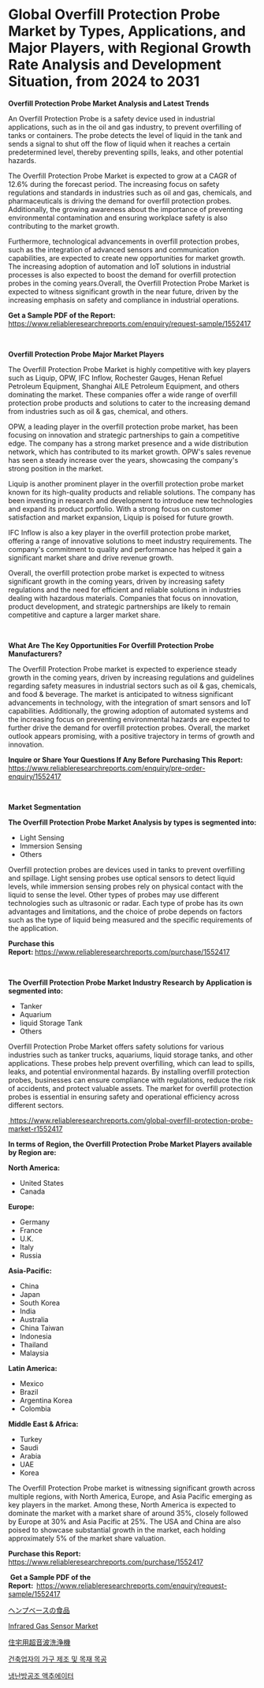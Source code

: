 <p><h1>Global Overfill Protection Probe Market by Types, Applications, and Major Players, with Regional Growth Rate Analysis and Development Situation, from 2024 to 2031</h1></p><p><strong>Overfill Protection Probe Market Analysis and Latest Trends</strong></p>
<p><p>An Overfill Protection Probe is a safety device used in industrial applications, such as in the oil and gas industry, to prevent overfilling of tanks or containers. The probe detects the level of liquid in the tank and sends a signal to shut off the flow of liquid when it reaches a certain predetermined level, thereby preventing spills, leaks, and other potential hazards.</p><p>The Overfill Protection Probe Market is expected to grow at a CAGR of 12.6% during the forecast period. The increasing focus on safety regulations and standards in industries such as oil and gas, chemicals, and pharmaceuticals is driving the demand for overfill protection probes. Additionally, the growing awareness about the importance of preventing environmental contamination and ensuring workplace safety is also contributing to the market growth.</p><p>Furthermore, technological advancements in overfill protection probes, such as the integration of advanced sensors and communication capabilities, are expected to create new opportunities for market growth. The increasing adoption of automation and IoT solutions in industrial processes is also expected to boost the demand for overfill protection probes in the coming years.Overall, the Overfill Protection Probe Market is expected to witness significant growth in the near future, driven by the increasing emphasis on safety and compliance in industrial operations.</p></p>
<p><strong>Get a Sample PDF of the Report:&nbsp;</strong> <a href="https://www.reliableresearchreports.com/enquiry/request-sample/1552417">https://www.reliableresearchreports.com/enquiry/request-sample/1552417</a></p>
<p>&nbsp;</p>
<p><strong>Overfill Protection Probe Major Market Players</strong></p>
<p><p>The Overfill Protection Probe Market is highly competitive with key players such as Liquip, OPW, IFC Inflow, Rochester Gauges, Henan Refuel Petroleum Equipment, Shanghai AILE Petroleum Equipment, and others dominating the market. These companies offer a wide range of overfill protection probe products and solutions to cater to the increasing demand from industries such as oil & gas, chemical, and others.</p><p>OPW, a leading player in the overfill protection probe market, has been focusing on innovation and strategic partnerships to gain a competitive edge. The company has a strong market presence and a wide distribution network, which has contributed to its market growth. OPW's sales revenue has seen a steady increase over the years, showcasing the company's strong position in the market.</p><p>Liquip is another prominent player in the overfill protection probe market known for its high-quality products and reliable solutions. The company has been investing in research and development to introduce new technologies and expand its product portfolio. With a strong focus on customer satisfaction and market expansion, Liquip is poised for future growth.</p><p>IFC Inflow is also a key player in the overfill protection probe market, offering a range of innovative solutions to meet industry requirements. The company's commitment to quality and performance has helped it gain a significant market share and drive revenue growth.</p><p>Overall, the overfill protection probe market is expected to witness significant growth in the coming years, driven by increasing safety regulations and the need for efficient and reliable solutions in industries dealing with hazardous materials. Companies that focus on innovation, product development, and strategic partnerships are likely to remain competitive and capture a larger market share.</p></p>
<p>&nbsp;</p>
<p><strong>What Are The Key Opportunities For Overfill Protection Probe Manufacturers?</strong></p>
<p><p>The Overfill Protection Probe market is expected to experience steady growth in the coming years, driven by increasing regulations and guidelines regarding safety measures in industrial sectors such as oil & gas, chemicals, and food & beverage. The market is anticipated to witness significant advancements in technology, with the integration of smart sensors and IoT capabilities. Additionally, the growing adoption of automated systems and the increasing focus on preventing environmental hazards are expected to further drive the demand for overfill protection probes. Overall, the market outlook appears promising, with a positive trajectory in terms of growth and innovation.</p></p>
<p><strong>Inquire or Share Your Questions If Any Before Purchasing This Report:</strong> <a href="https://www.reliableresearchreports.com/enquiry/pre-order-enquiry/1552417">https://www.reliableresearchreports.com/enquiry/pre-order-enquiry/1552417</a></p>
<p>&nbsp;</p>
<p><strong>Market Segmentation</strong></p>
<p><strong>The Overfill Protection Probe Market Analysis by types is segmented into:</strong></p>
<p><ul><li>Light Sensing</li><li>Immersion Sensing</li><li>Others</li></ul></p>
<p><p>Overfill protection probes are devices used in tanks to prevent overfilling and spillage. Light sensing probes use optical sensors to detect liquid levels, while immersion sensing probes rely on physical contact with the liquid to sense the level. Other types of probes may use different technologies such as ultrasonic or radar. Each type of probe has its own advantages and limitations, and the choice of probe depends on factors such as the type of liquid being measured and the specific requirements of the application.</p></p>
<p><strong>Purchase this Report:&nbsp;</strong><a href="https://www.reliableresearchreports.com/purchase/1552417">https://www.reliableresearchreports.com/purchase/1552417</a></p>
<p>&nbsp;</p>
<p><strong>The Overfill Protection Probe Market Industry Research by Application is segmented into:</strong></p>
<p><ul><li>Tanker</li><li>Aquarium</li><li>liquid Storage Tank</li><li>Others</li></ul></p>
<p><p>Overfill Protection Probe Market offers safety solutions for various industries such as tanker trucks, aquariums, liquid storage tanks, and other applications. These probes help prevent overfilling, which can lead to spills, leaks, and potential environmental hazards. By installing overfill protection probes, businesses can ensure compliance with regulations, reduce the risk of accidents, and protect valuable assets. The market for overfill protection probes is essential in ensuring safety and operational efficiency across different sectors.</p></p>
<p><a href="https://www.reliableresearchreports.com/global-overfill-protection-probe-market-r1552417">&nbsp;https://www.reliableresearchreports.com/global-overfill-protection-probe-market-r1552417</a></p>
<p><strong>In terms of Region, the Overfill Protection Probe Market Players available by Region are:</strong></p>
<p>
    <p> <strong> North America: </strong>
        <ul>
            <li>United States</li>
            <li>Canada</li>
        </ul>
        </p> 
    <p> <strong> Europe: </strong>
        <ul>
            <li>Germany</li>
            <li>France</li>
            <li>U.K.</li>
            <li>Italy</li>
            <li>Russia</li>
        </ul>
        </p> 
    <p> <strong> Asia-Pacific: </strong>
        <ul>
            <li>China</li>
            <li>Japan</li>
            <li>South Korea</li>
            <li>India</li>
            <li>Australia</li>
            <li>China Taiwan</li>
            <li>Indonesia</li>
            <li>Thailand</li>
            <li>Malaysia</li>
        </ul>
        </p> 
    <p> <strong> Latin America: </strong>
        <ul>
            <li>Mexico</li>
            <li>Brazil</li>
            <li>Argentina Korea</li>
            <li>Colombia</li>
        </ul>
        </p> 
    <p> <strong> Middle East & Africa: </strong>
        <ul>
            <li>Turkey</li>
            <li>Saudi</li>
            <li>Arabia</li>
            <li>UAE</li>
            <li>Korea</li>
        </ul>
    </p>
    </p>
<p><p>The Overfill Protection Probe market is witnessing significant growth across multiple regions, with North America, Europe, and Asia Pacific emerging as key players in the market. Among these, North America is expected to dominate the market with a market share of around 35%, closely followed by Europe at 30% and Asia Pacific at 25%. The USA and China are also poised to showcase substantial growth in the market, each holding approximately 5% of the market share valuation.</p></p>
<p><strong>Purchase this Report: </strong><a href="https://www.reliableresearchreports.com/purchase/1552417">https://www.reliableresearchreports.com/purchase/1552417</a></p>
<p>&nbsp;<strong>Get a Sample PDF of the Report:&nbsp;&nbsp;</strong><a href="https://www.reliableresearchreports.com/enquiry/request-sample/1552417">https://www.reliableresearchreports.com/enquiry/request-sample/1552417</a></p>
<p><strong></strong></p>
<p><p><a href="https://medium.com/@colinom7865/%E5%A4%A7%E9%BA%BB%E3%83%99%E3%83%BC%E3%82%B9%E3%81%AE%E9%A3%9F%E5%93%81%E5%B8%82%E5%A0%B4%E3%81%AE%E5%8B%95%E5%90%91%E3%82%84%E6%88%90%E9%95%B7%E8%A6%81%E5%9B%A0%E3%82%92%E5%88%86%E6%9E%90%E3%81%97-2024%E5%B9%B4%E3%81%8B%E3%82%892031%E5%B9%B4%E3%81%BE%E3%81%A7%E3%81%AE%E4%BA%88%E6%B8%AC%E3%82%92%E8%A1%8C%E3%81%A3%E3%81%9F-ef16b60e6ae8">ヘンプベースの食品</a></p><p><a href="https://github.com/edytherolanlouisejk1miz0wig/Market-Research-Report-List-3/blob/main/infrared-gas-sensor-market.md">Infrared Gas Sensor Market</a></p><p><a href="https://github.com/tubbs463/Market-Research-Report-List-1/blob/main/6956148148069.md">住宅用超音波洗浄機</a></p><p><a href="https://medium.com/@pepo3k/%EB%AA%A9%EC%9E%AC-%EC%8B%9C%EC%9E%A5-%EC%97%AD%ED%95%99-%EB%B0%8F-%EC%84%B1%EC%9E%A5-%EB%8F%99%EB%A0%A5%EC%9D%84-%EB%B6%84%EC%84%9D%ED%95%98%EA%B3%A0-%EB%AA%A9%EA%B3%B5%EC%97%85%EC%9D%98-%EA%B2%B0%ED%95%A9-%EC%A1%B0%EB%A6%BD-%EB%B0%8F-%EB%AA%A9%EC%A1%B0-%EA%B1%B4%EC%B6%95%EC%9D%84-2024%EB%85%84%EB%B6%80%ED%84%B0-2031%EB%85%84%EA%B9%8C%EC%A7%80-%EC%98%88%EC%B8%A1%ED%95%A9%EB%8B%88%EB%8B%A4-e31f91e41699">건축업자의 가구 제조 및 목재 목공</a></p><p><a href="https://medium.com/@angelardelean202220221/hvac-%EC%95%A1%EC%B6%94%EC%97%90%EC%9D%B4%ED%84%B0-%EC%8B%9C%EC%9E%A5-%EC%98%88%EC%B8%A1-%EC%8B%9C%EC%9E%A5-%EB%8F%99%ED%96%A5-%EB%B0%8F-%EC%98%81%ED%96%A5-%EB%B6%84%EC%84%9D-2024-2031-f40a4e6f5c2e">냉난방공조 액추에이터</a></p></p>